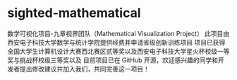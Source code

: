 # sighted-mathematical
数学可视化项目-九章视界团队（Mathematical Visualization Project）
此项目由西安电子科技大学数学与统计学院提供经费并申请省级创新训练项目
项目已获得全国大学生计算机设计大赛西北赛区贰等奖以及西安电子科技大学星火杯校级一等奖与挑战杯校级三等奖以及
目前项目已在 GitHub 开源，欢迎感兴趣的同学和开发者提出修改建议并加入我们，共同完善这一项目！
